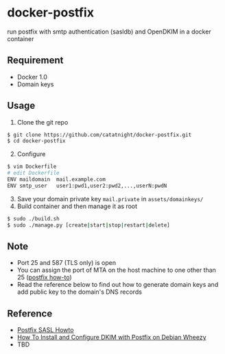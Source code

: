 docker-postfix
==============

run postfix with smtp authentication (sasldb) and OpenDKIM in a docker container

## Requirement
+ Docker 1.0
+ Domain keys

## Usage
1. Clone the git repo
  
  ```bash
  $ git clone https://github.com/catatnight/docker-postfix.git
  $ cd docker-postfix
  ```
2. Configure

  ```bash
  $ vim Dockerfile 
  # edit Dockerfile
  ENV maildomain  mail.example.com
  ENV smtp_user   user1:pwd1,user2:pwd2,...,userN:pwdN
  ```
3. Save your domain private key ```mail.private``` in ```assets/domainkeys/```
4. Build container and then manage it as root
  
  ```bash
  $ sudo ./build.sh
  $ sudo ./manage.py [create|start|stop|restart|delete]
  ```

## Note
+ Port 25 and 587 (TLS only) is open
+ You can assign the port of MTA on the host machine to one other than 25 ([postfix how-to](http://www.postfix.org/MULTI_INSTANCE_README.html))
+ Read the reference below to find out how to generate domain keys and add public key to the domain's DNS records 

## Reference
+ [Postfix SASL Howto](http://www.postfix.org/SASL_README.html)
+ [How To Install and Configure DKIM with Postfix on Debian Wheezy](https://www.digitalocean.com/community/articles/how-to-install-and-configure-dkim-with-postfix-on-debian-wheezy)
+ TBD

